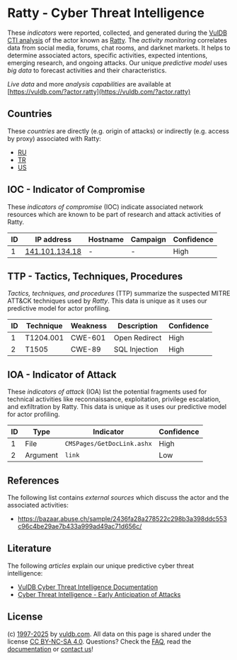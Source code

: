 # Ratty - Cyber Threat Intelligence

These _indicators_ were reported, collected, and generated during the [VulDB CTI analysis](https://vuldb.com/?kb.cti) of the actor known as [Ratty](https://vuldb.com/?actor.ratty). The _activity monitoring_ correlates data from social media, forums, chat rooms, and darknet markets. It helps to determine associated actors, specific activities, expected intentions, emerging research, and ongoing attacks. Our unique _predictive model_ uses _big data_ to forecast activities and their characteristics.

_Live data_ and more _analysis capabilities_ are available at [https://vuldb.com/?actor.ratty](https://vuldb.com/?actor.ratty)

## Countries

These _countries_ are directly (e.g. origin of attacks) or indirectly (e.g. access by proxy) associated with Ratty:

* [RU](https://vuldb.com/?country.ru)
* [TR](https://vuldb.com/?country.tr)
* [US](https://vuldb.com/?country.us)

## IOC - Indicator of Compromise

These _indicators of compromise_ (IOC) indicate associated network resources which are known to be part of research and attack activities of Ratty.

ID | IP address | Hostname | Campaign | Confidence
-- | ---------- | -------- | -------- | ----------
1 | [141.101.134.18](https://vuldb.com/?ip.141.101.134.18) | - | - | High

## TTP - Tactics, Techniques, Procedures

_Tactics, techniques, and procedures_ (TTP) summarize the suspected MITRE ATT&CK techniques used by _Ratty_. This data is unique as it uses our predictive model for actor profiling.

ID | Technique | Weakness | Description | Confidence
-- | --------- | -------- | ----------- | ----------
1 | T1204.001 | CWE-601 | Open Redirect | High
2 | T1505 | CWE-89 | SQL Injection | High

## IOA - Indicator of Attack

These _indicators of attack_ (IOA) list the potential fragments used for technical activities like reconnaissance, exploitation, privilege escalation, and exfiltration by Ratty. This data is unique as it uses our predictive model for actor profiling.

ID | Type | Indicator | Confidence
-- | ---- | --------- | ----------
1 | File | `CMSPages/GetDocLink.ashx` | High
2 | Argument | `link` | Low

## References

The following list contains _external sources_ which discuss the actor and the associated activities:

* https://bazaar.abuse.ch/sample/2436fa28a278522c298b3a398ddc553c96c4be29ae7b433a999ad49ac71d656c/

## Literature

The following _articles_ explain our unique predictive cyber threat intelligence:

* [VulDB Cyber Threat Intelligence Documentation](https://vuldb.com/?kb.cti)
* [Cyber Threat Intelligence - Early Anticipation of Attacks](https://www.scip.ch/en/?labs.20201022)

## License

(c) [1997-2025](https://vuldb.com/?kb.changelog) by [vuldb.com](https://vuldb.com/?kb.about). All data on this page is shared under the license [CC BY-NC-SA 4.0](https://creativecommons.org/licenses/by-nc-sa/4.0/). Questions? Check the [FAQ](https://vuldb.com/?kb.faq), read the [documentation](https://vuldb.com/?kb) or [contact us](https://vuldb.com/?contact)!
